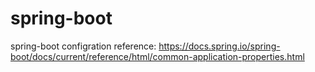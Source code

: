 # spring-boot

spring-boot configration reference: https://docs.spring.io/spring-boot/docs/current/reference/html/common-application-properties.html
